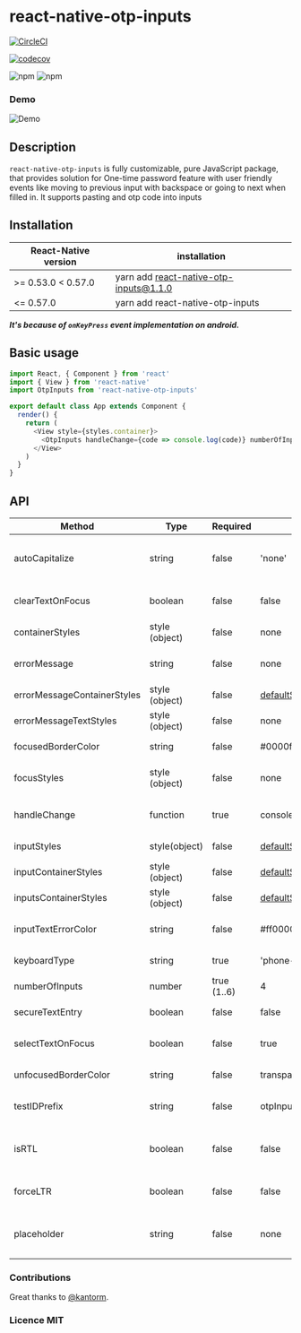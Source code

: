 # react-native-otp-inputs

[![CircleCI](https://circleci.com/gh/dsznajder/react-native-otp-inputs/tree/master.svg?style=svg)](https://circleci.com/gh/dsznajder/react-native-otp-inputs/tree/master)

[![codecov](https://codecov.io/gh/dsznajder/react-native-otp-inputs/branch/master/graph/badge.svg)](https://codecov.io/gh/dsznajder/react-native-otp-inputs)

![npm](https://img.shields.io/npm/dw/react-native-otp-inputs.svg)
![npm](https://img.shields.io/npm/v/react-native-otp-inputs.svg)

### Demo

![Demo](https://user-images.githubusercontent.com/17621507/36565065-a03b98b0-181f-11e8-9a54-09d978bec892.gif)

## Description

`react-native-otp-inputs` is fully customizable, pure JavaScript package, that provides solution for One-time password feature with user friendly events like moving to previous input with backspace or going to next when filled in. It supports pasting and otp code into inputs

## Installation

| React-Native version | installation                           |
| -------------------- | -------------------------------------- |
| >= 0.53.0 < 0.57.0   | yarn add react-native-otp-inputs@1.1.0 |
| <= 0.57.0            | yarn add react-native-otp-inputs       |

**_It's because of `onKeyPress` event implementation on android._**

## Basic usage

```js
import React, { Component } from 'react'
import { View } from 'react-native'
import OtpInputs from 'react-native-otp-inputs'

export default class App extends Component {
  render() {
    return (
      <View style={styles.container}>
        <OtpInputs handleChange={code => console.log(code)} numberOfInputs={6} />
      </View>
    )
  }
}
```

## API

| Method                      | Type           | Required    | Default                                                                                                    | Description                                                    |
| --------------------------- | -------------- | ----------- | ---------------------------------------------------------------------------------------------------------- | -------------------------------------------------------------- |
| autoCapitalize              | string         | false       | 'none'                                                                                                     | Defines input auto capitalization (only use with keyboardType) |
| clearTextOnFocus            | boolean        | false       | false                                                                                                      | Defines if input text should be cleared on focus               |
| containerStyles             | style (object) | false       | none                                                                                                       | Styles applied to whole container                              |
| errorMessage                | string         | false       | none                                                                                                       | Error message that is displayed above inputs                   |
| errorMessageContainerStyles | style (object) | false       | [defaultStyles](https://github.com/dsznajder/react-native-otp-inputs/blob/master/lib/defaultStyles.ts#L28) | Styles applied to error message container                      |
| errorMessageTextStyles      | style (object) | false       | none                                                                                                       | Styles applied to error message text                           |
| focusedBorderColor          | string         | false       | #0000ff                                                                                                    | borderColor of input when focused                              |
| focusStyles                 | style (object) | false       | none                                                                                                       | Styles applied to the input when its focused                   |
| handleChange                | function       | true        | console.log                                                                                                | Returns otp code which is typed in inputs                      |
| inputStyles                 | style(object)  | false       | [defaultStyles](https://github.com/dsznajder/react-native-otp-inputs/blob/master/lib/defaultStyles.ts#L15) | Styles applied to single input                                 |
| inputContainerStyles        | style (object) | false       | [defaultStyles](https://github.com/dsznajder/react-native-otp-inputs/blob/master/lib/defaultStyles.ts#L8)  | Styles applied to each input container                         |
| inputsContainerStyles       | style (object) | false       | [defaultStyles](https://github.com/dsznajder/react-native-otp-inputs/blob/master/lib/defaultStyles.ts#L22) | Styles applied to inputs container                             |
| inputTextErrorColor         | string         | false       | #ff0000                                                                                                    | Color of text inside input container when error is passed in   |
| keyboardType                | string         | true        | 'phone-pad'                                                                                                | Keyboard type for inputs                                       |
| numberOfInputs              | number         | true (1..6) | 4                                                                                                          | How many inputs should be rendered                             |
| secureTextEntry             | boolean        | false       | false                                                                                                      | Defines if input will hide text inside                         |
| selectTextOnFocus           | boolean        | false       | true                                                                                                       | Defines if input text should be selected on focus              |
| unfocusedBorderColor        | string         | false       | transparent                                                                                                | borderColor of input when not focused                          |
| testIDPrefix                | string         | false       | otpInput-\${inputIndex}                                                                                    | Prefix that will be applied as a testID for each input         |
| isRTL                | boolean         | false       | false                                                                                    | Defines if the app is currently in RTL. (preferably pass {I18nManager.isRTL})         |
| forceLTR                | boolean         | false       | false                                                                                    | force the number input in LTR when isRTL is true.         |
| placeholder                | string         | false       | none                                                                                    | Placeholder for the input boxes. (will not work when debug=true)         |

### Contributions

Great thanks to [@kantorm](https://github.com/kantorm).

### Licence MIT
